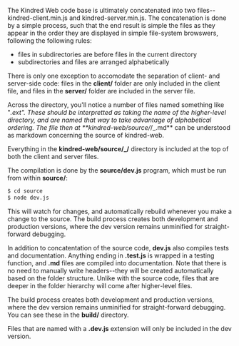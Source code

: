 The Kindred Web code base is ultimately concatenated into two files--kindred-client.min.js and kindred-server.min.js. The concatenation is done by a simple process, such that the end result is simple the files as they appear in the order they are displayed in simple file-system browswers, following the following rules:

- files in subdirectories are before files in the current directory
- subdirectories and files are arranged alphabetically

There is only one exception to accomodate the separation of client- and server-side code: files in the **client/** folder are only included in the client file, and files in the **server/** folder are included in the server file. 

Across the directory, you'll notice a number of files named something like "_.ext". These should be interpretted as taking the name of the higher-level directory, and are named that way to take advantage of alphabetical ordering. The file then at **kindred-web/source/_/_.md** can be understood as markdown concerning the source of kindred-web. 

Everything in the **kindred-web/source/_/** directory is included at the top of both the client and server files.

The compilation is done by the **source/dev.js** program, which must be run from within **source/**:

```bash
$ cd source
$ node dev.js
```

This will watch for changes, and automatically rebuild whenever you make a change to the source. The build process creates both development and production versions, where the dev version remains unminified for straight-forward debugging.

In addition to concatentation of the source code, **dev.js** also compiles tests and documentation. Anything ending in **.test.js** is wrapped in a testing function, and **.md** files are compiled into documentation. Note that there is no need to manually write headers--they will be created automatically based on the folder structure. Unlike with the source code, files that are deeper in the folder hierarchy will come after higher-level files. 

The build process creates both development and production versions, where the dev version remains unminified for straight-forward debugging. You can see these in the **build/** directory.

Files that are named with a **.dev.js** extension will only be included in the dev version.

